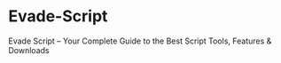 # Evade-Script
Evade Script – Your Complete Guide to the Best Script Tools, Features &amp; Downloads

